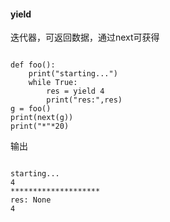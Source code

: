 #### yield
迭代器，可返回数据，通过next可获得

```

def foo():
    print("starting...")
    while True:
        res = yield 4
        print("res:",res)
g = foo()
print(next(g))
print("*"*20)
```
输出
```

starting...
4
********************
res: None
4
```